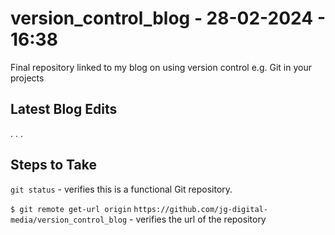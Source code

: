 # version_control_blog - 28-02-2024 - 16:38
Final repository linked to my blog on using version control e.g. Git in your projects


## Latest Blog Edits

. . .

## Steps to Take

`git status` - verifies this is a functional Git repository.

`$ git remote get-url origin`
`https://github.com/jg-digital-media/version_control_blog` - verifies the url of the repository

